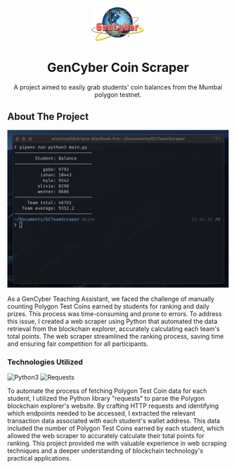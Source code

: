 <p id="readme-top" />

<div align="center">
    <img src="/assets/logo.webp" alt="Logo" height="80">
  <h1 align="center">GenCyber Coin Scraper</h3>

  <p align="center">
    A project aimed to easily grab students' coin balances from the Mumbai polygon testnet.
    </br>
  </p>
</div>

## About The Project

![Product Name Screen Shot](/assets/usage.png)

As a GenCyber Teaching Assistant, we faced the challenge of manually counting Polygon Test Coins earned by students for ranking and daily prizes. This process was time-consuming and prone to errors. To address this issue, I created a web scraper using Python that automated the data retrieval from the blockchain explorer, accurately calculating each team's total points. The web scraper streamlined the ranking process, saving time and ensuring fair competition for all participants.

### Technologies Utilized

![Python3](https://img.shields.io/badge/Python3-3776AB?style=for-the-badge&logo=python&logoColor=white)
![Requests](https://img.shields.io/badge/Requests-1DA1F2?style=for-the-badge&logo=python&logoColor=white)

To automate the process of fetching Polygon Test Coin data for each student, I utilized the Python library "requests" to parse the Polygon blockchain explorer's website. By crafting HTTP requests and identifying which endpoints needed to be accessed, I extracted the relevant transaction data associated with each student's wallet address. This data included the number of Polygon Test Coins earned by each student, which allowed the web scraper to accurately calculate their total points for ranking. This project provided me with valuable experience in web scraping techniques and a deeper understanding of blockchain technology's practical applications.
